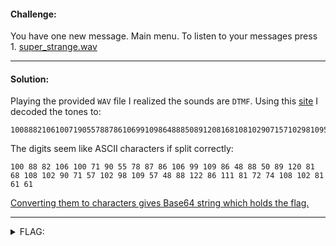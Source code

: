 #### Challenge:

You have one new message. Main menu. To listen to your messages press 1. [super_strange.wav](./super_strange.wav ":ignore")

---

#### Solution:

Playing the provided `WAV` file I realized the sounds are `DTMF`. Using this [site](https://unframework.github.io/dtmf-detect/#/) I decoded the tones to:

```
100888210610071905578878610699109864888508912081681081029071571029810957488812286111817274108102816161
```

The digits seem like ASCII characters if split correctly:

```
100 88 82 106 100 71 90 55 78 87 86 106 99 109 86 48 88 50 89 120 81 68 108 102 90 71 57 102 98 109 57 48 88 122 86 111 81 72 74 108 102 81 61 61
```

[Converting them to characters gives Base64 string which holds the flag.](https://gchq.github.io/CyberChef/#recipe=From_Decimal('Space',false)From_Base64('A-Za-z0-9%2B/%3D',true)&input=MTAwIDg4IDgyIDEwNiAxMDAgNzEgOTAgNTUgNzggODcgODYgMTA2IDk5IDEwOSA4NiA0OCA4OCA1MCA4OSAxMjAgODEgNjggMTA4IDEwMiA5MCA3MSA1NyAxMDIgOTggMTA5IDU3IDQ4IDg4IDEyMiA4NiAxMTEgODEgNzIgNzQgMTA4IDEwMiA4MSA2MSA2MQ)

---

<details><summary>FLAG:</summary>

```
utctf{5ecret_f1@9_do_not_5h@re}
```

</details>
<br/>
